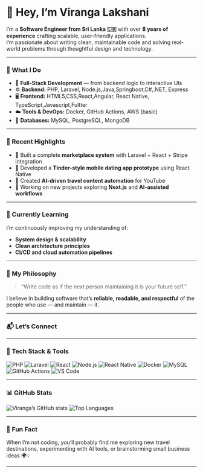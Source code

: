 # 👋 Hey, I’m Viranga Lakshani

I’m a **Software Engineer from Sri Lanka 🇱🇰** with over **8 years of experience** crafting scalable, user-friendly applications.  
I’m passionate about writing clean, maintainable code and solving real-world problems through thoughtful design and technology.

---

### 💼 What I Do
- 🧱 **Full-Stack Development** — from backend logic to interactive UIs  
- ⚙️ **Backend:** PHP, Laravel, Node.js,Java,Springboot,C#,.NET, Express  
- 🖥️ **Frontend:** HTML5,CSS,React,Angular, React Native, TypeScript,Javascript,Fultter 
- ☁️ **Tools & DevOps:** Docker, GitHub Actions, AWS (basic)  
- 🧩 **Databases:** MySQL, PostgreSQL, MongoDB  

---

### 🚀 Recent Highlights
- 🛒 Built a complete **marketplace system** with Laravel + React + Stripe integration  
- 📱 Developed a **Tinder-style mobile dating app prototype** using React Native  
- 🧠 Created **AI-driven travel content automation** for YouTube  
- 🔧 Working on new projects exploring **Next.js** and **AI-assisted workflows**

---

### 🌱 Currently Learning
I’m continuously improving my understanding of:
- **System design & scalability**  
- **Clean architecture principles**  
- **CI/CD and cloud automation pipelines**

---

### 🧡 My Philosophy
> “Write code as if the next person maintaining it is your future self.”

I believe in building software that’s **reliable, readable, and respectful** of the people who use — and maintain — it.

---

### 📬 Let’s Connect


---

### 🧰 Tech Stack & Tools
![PHP](https://img.shields.io/badge/PHP-777BB4?logo=php&logoColor=white)
![Laravel](https://img.shields.io/badge/Laravel-FF2D20?logo=laravel&logoColor=white)
![React](https://img.shields.io/badge/React-20232A?logo=react&logoColor=61DAFB)
![Node.js](https://img.shields.io/badge/Node.js-339933?logo=node.js&logoColor=white)
![React Native](https://img.shields.io/badge/React%20Native-20232A?logo=react&logoColor=61DAFB)
![Docker](https://img.shields.io/badge/Docker-2496ED?logo=docker&logoColor=white)
![MySQL](https://img.shields.io/badge/MySQL-4479A1?logo=mysql&logoColor=white)
![GitHub Actions](https://img.shields.io/badge/GitHub%20Actions-2088FF?logo=github-actions&logoColor=white)
![VS Code](https://img.shields.io/badge/VS%20Code-0078D7?logo=visual-studio-code&logoColor=white)

---

### 📊 GitHub Stats
![Viranga’s GitHub stats](https://github-readme-stats.vercel.app/api?username=viranga-Lakshani&show_icons=true&theme=radical)
![Top Languages](https://github-readme-stats.vercel.app/api/top-langs/?username=viranga-Lakshani&layout=compact&theme=radical)

---

### 🏁 Fun Fact
When I’m not coding, you’ll probably find me exploring new travel destinations, experimenting with AI tools, or brainstorming small business ideas 🌍💡

---


